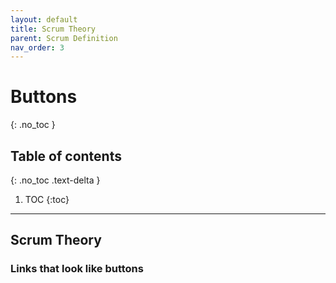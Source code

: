 ```yaml
---
layout: default
title: Scrum Theory
parent: Scrum Definition
nav_order: 3
---
```


# Buttons
{: .no_toc }

## Table of contents
{: .no_toc .text-delta }

1. TOC
{:toc}

---

## Scrum Theory

### Links that look like buttons
